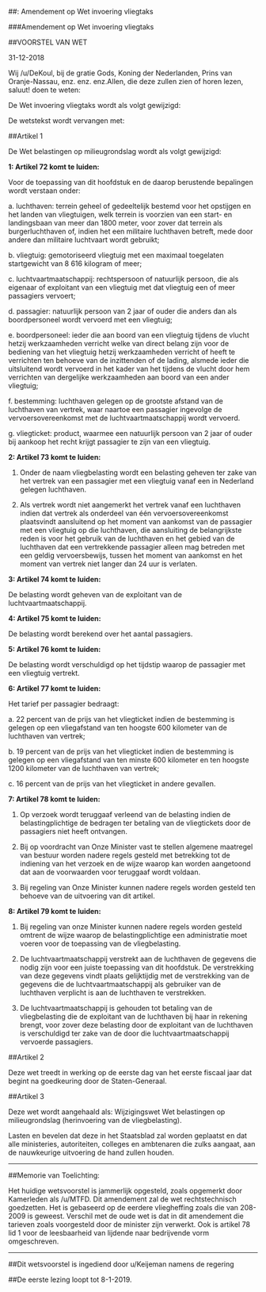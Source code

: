 ##: Amendement op Wet invoering vliegtaks 
 
###Amendement op Wet invoering vliegtaks 

##VOORSTEL VAN WET

31-12-2018

Wij /u/DeKoul, bij de gratie Gods, Koning der Nederlanden, Prins van Oranje-Nassau, enz. enz. enz.Allen, die deze zullen zien of horen lezen, saluut! doen te weten:

De Wet invoering vliegtaks wordt als volgt gewijzigd: 

De wetstekst wordt vervangen met:

##Artikel 1

De Wet belastingen op milieugrondslag wordt als volgt gewijzigd:

**1: Artikel 72 komt te luiden:**

Voor de toepassing van dit hoofdstuk en de daarop berustende bepalingen wordt verstaan onder:

a. luchthaven: terrein geheel of gedeeltelijk bestemd voor het opstijgen en het landen van vliegtuigen, welk terrein is voorzien van een start- en landingsbaan van meer dan 1800 meter, voor zover dat terrein als burgerluchthaven of, indien het een militaire luchthaven betreft, mede door andere dan militaire luchtvaart wordt gebruikt;

b. vliegtuig: gemotoriseerd vliegtuig met een maximaal toegelaten startgewicht van 8 616 kilogram of meer;

c. luchtvaartmaatschappij: rechtspersoon of natuurlijk persoon, die als eigenaar of exploitant van een vliegtuig met dat vliegtuig een of meer passagiers vervoert;

d. passagier: natuurlijk persoon van 2 jaar of ouder die anders dan als boordpersoneel wordt vervoerd met een vliegtuig;

e. boordpersoneel: ieder die aan boord van een vliegtuig tijdens de vlucht hetzij werkzaamheden verricht welke van direct belang zijn voor de bediening van het vliegtuig hetzij werkzaamheden verricht of heeft te verrichten ten behoeve van de inzittenden of de lading, alsmede ieder die uitsluitend wordt vervoerd in het kader van het tijdens de vlucht door hem verrichten van dergelijke werkzaamheden aan boord van een ander vliegtuig;

f. bestemming: luchthaven gelegen op de grootste afstand van de luchthaven van vertrek, waar naartoe een passagier ingevolge de vervoersovereenkomst met de luchtvaartmaatschappij wordt vervoerd.

g. vliegticket: product, waarmee een natuurlijk persoon van 2 jaar of ouder bij aankoop het recht krijgt passagier te zijn van een vliegtuig.

**2: Artikel 73 komt te luiden:**

 1. Onder de naam vliegbelasting wordt een belasting geheven ter zake van het vertrek van een passagier met een vliegtuig vanaf een in Nederland gelegen luchthaven.

 2. Als vertrek wordt niet aangemerkt het vertrek vanaf een luchthaven indien dat vertrek als onderdeel van één vervoersovereenkomst plaatsvindt aansluitend op het moment van aankomst van de passagier met een vliegtuig op die luchthaven, die aansluiting de belangrijkste reden is voor het gebruik van de luchthaven en het gebied van de luchthaven dat een vertrekkende passagier alleen mag betreden met een geldig vervoersbewijs, tussen het moment van aankomst en het moment van vertrek niet langer dan 24 uur is verlaten.

**3: Artikel 74 komt te luiden:**

De belasting wordt geheven van de exploitant van de luchtvaartmaatschappij.

**4: Artikel 75 komt te luiden:**

De belasting wordt berekend over het aantal passagiers.

**5: Artikel 76 komt te luiden:**

De belasting wordt verschuldigd op het tijdstip waarop de passagier met een vliegtuig vertrekt.

**6: Artikel 77 komt te luiden:**

Het tarief per passagier bedraagt:

a. 22 percent van de prijs van het vliegticket indien de bestemming is gelegen op een vliegafstand van ten hoogste 600 kilometer van de luchthaven van vertrek;

b. 19 percent van de prijs van het vliegticket indien de bestemming is gelegen op een vliegafstand van ten minste 600 kilometer en ten hoogste 1200 kilometer van de luchthaven van vertrek; 

c. 16 percent van de prijs van het vliegticket in andere gevallen.

**7: Artikel 78 komt te luiden:**

 1. Op verzoek wordt teruggaaf verleend van de belasting indien de belastingplichtige de bedragen ter betaling van de vliegtickets door de passagiers niet heeft ontvangen.

 2. Bij op voordracht van Onze Minister vast te stellen algemene maatregel van bestuur worden nadere regels gesteld met betrekking tot de indiening van het verzoek en de wijze waarop kan worden aangetoond dat aan de voorwaarden voor teruggaaf wordt voldaan.

 3. Bij regeling van Onze Minister kunnen nadere regels worden gesteld ten behoeve van de uitvoering van dit artikel.

**8: Artikel 79 komt te luiden:**

 1. Bij regeling van onze Minister kunnen nadere regels worden gesteld omtrent de wijze waarop de belastingplichtige een administratie moet voeren voor de toepassing van de vliegbelasting.

 2. De luchtvaartmaatschappij verstrekt aan de luchthaven de gegevens die nodig zijn voor een juiste toepassing van dit hoofdstuk. De verstrekking van deze gegevens vindt plaats gelijktijdig met de verstrekking van de gegevens die de luchtvaartmaatschappij als gebruiker van de luchthaven verplicht is aan de luchthaven te verstrekken.

 3. De luchtvaartmaatschappij is gehouden tot betaling van de vliegbelasting die de exploitant van de luchthaven bij haar in rekening brengt, voor zover deze belasting door de exploitant van de luchthaven is verschuldigd ter zake van de door die luchtvaartmaatschappij vervoerde passagiers.

##Artikel 2

Deze wet treedt in werking op de eerste dag van het eerste fiscaal jaar dat begint na goedkeuring door de Staten-Generaal.

##Artikel 3

Deze wet wordt aangehaald als: Wijzigingswet Wet belastingen op milieugrondslag (herinvoering van de vliegbelasting).

Lasten en bevelen dat deze in het Staatsblad zal worden geplaatst en dat alle ministeries, autoriteiten, colleges en ambtenaren die zulks aangaat, aan de nauwkeurige uitvoering de hand zullen houden.

---

##Memorie van Toelichting:


Het huidige wetsvoorstel is jammerlijk opgesteld, zoals opgemerkt door Kamerleden als /u/MTFD. Dit amendement zal de wet rechtstechnisch goedzetten. Het is gebaseerd op de eerdere vliegheffing zoals die van 208-2009 is geweest. Verschil met de oude wet is dat in dit amendement die tarieven zoals voorgesteld door de minister zijn verwerkt. Ook is artikel 78 lid 1 voor de leesbaarheid van lijdende naar bedrijvende vorm omgeschreven.

---

##Dit wetsvoorstel is ingediend door u/Keijeman namens de regering

##De eerste lezing loopt tot 8-1-2019.
